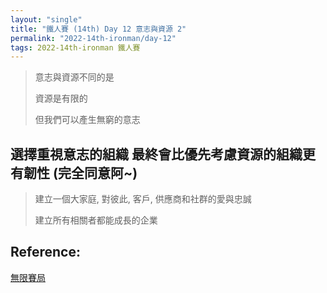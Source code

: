 ```yaml
---
layout: "single"
title: "鐵人賽 (14th) Day 12 意志與資源 2"
permalink: "2022-14th-ironman/day-12"
tags: 2022-14th-ironman 鐵人賽
---
```


> 意志與資源不同的是 
>
> 資源是有限的
>
> 但我們可以產生無窮的意志

## 選擇重視意志的組織 最終會比優先考慮資源的組織更有韌性 (完全同意阿~)

> 建立一個大家庭, 對彼此, 客戶, 供應商和社群的愛與忠誠
>
> 建立所有相關者都能成長的企業


## Reference:

[無限賽局](https://www.books.com.tw/products/0010879567?sloc=main)  